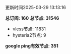 更新时间2025-03-29 13:13:16

**总订阅: 160**
**总节点: 31546**
- vless节点: 11831
- hysteria2节点: 9

**google ping有效节点: 351**

